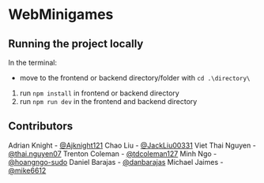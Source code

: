 # WebMinigames

## Running the project locally
In the terminal:
- move to the frontend or backend directory/folder with `cd .\directory\`
1. run `npm install` in frontend or backend directory
2. run `npm run dev` in the frontend and backend directory

## Contributors

Adrian Knight - [@Ajknight121](https://github.com/Ajknight121)
Chao Liu - [@JackLiu00331](https://github.com/JackLiu00331)
Viet Thai Nguyen - [@thai.nguyen07](https://github.com/AlgoriThai07)
Trenton Coleman - [@tdcoleman127](https://github.com/tdcoleman127)
Minh Ngo - [@hoangngo-sudo](https://github.com/hoangngo-sudo)
Daniel Barajas - [@danbarajas](https://github.com/danbarajas)
Michael Jaimes - [@mike6612](https://github.com/mike6612)

